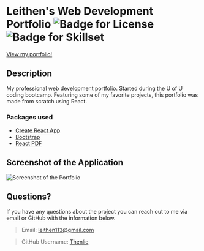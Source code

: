 # Leithen's Web Development Portfolio ![Badge for License](https://img.shields.io/badge/license-MIT-blue?style=plastic) ![Badge for Skillset](https://img.shields.io/badge/Skillset-Full%20Stack%20Dev-blue?style=plastic)

[View my portfolio!](https://thenlie.github.io/portfolio/)

## Description  

My professional web development portfolio. Started during the U of U coding bootcamp. Featuring some of my favorite projects, this portfolio was made from scratch using React. 

### Packages used

* [Create React App](https://create-react-app.dev/)
* [Bootstrap](https://getbootstrap.com/)
* [React PDF](https://react-pdf.org/)


## Screenshot of the Application

![Screenshot of the Portfolio](https://github.com/Thenlie/react-portfolio/blob/main/public/assets/screenshot.png)

## Questions?

If you have any questions about the project you can reach out to me via email or GitHub with the information below. 

>Email: leithen113@gmail.com 

>GitHub Username: [Thenlie](https://github.com/Thenlie)